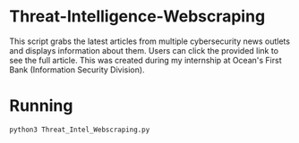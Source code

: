 # Threat-Intelligence-Webscraping
This script grabs the latest articles from multiple cybersecurity news outlets and displays information about them. Users can click the provided link to see the full article. This was created during my internship at Ocean's First Bank (Information Security Division).

# Running
```
python3 Threat_Intel_Webscraping.py
```

